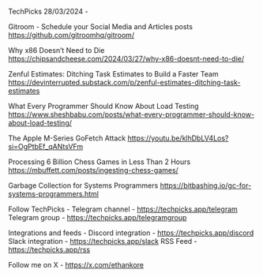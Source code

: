 TechPicks 28/03/2024 -

Gitroom - Schedule your Social Media and Articles posts
https://github.com/gitroomhq/gitroom/

Why x86 Doesn’t Need to Die
https://chipsandcheese.com/2024/03/27/why-x86-doesnt-need-to-die/

Zenful Estimates: Ditching Task Estimates to Build a Faster Team
https://devinterrupted.substack.com/p/zenful-estimates-ditching-task-estimates

What Every Programmer Should Know About Load Testing
https://www.sheshbabu.com/posts/what-every-programmer-should-know-about-load-testing/

The Apple M-Series GoFetch Attack
https://youtu.be/klhDbLV4Los?si=OgPtbEf_qANtsVFm

Processing 6 Billion Chess Games in Less Than 2 Hours
https://mbuffett.com/posts/ingesting-chess-games/

Garbage Collection for Systems Programmers
https://bitbashing.io/gc-for-systems-programmers.html

Follow TechPicks -
Telegram channel - https://techpicks.app/telegram
Telegram group - https://techpicks.app/telegramgroup

Integrations and feeds -
Discord integration - https://techpicks.app/discord
Slack integration - https://techpicks.app/slack
RSS Feed - https://techpicks.app/rss

Follow me on X - https://x.com/ethankore